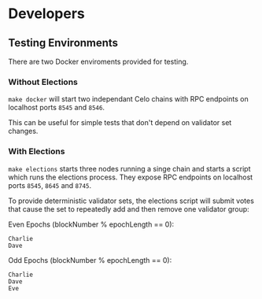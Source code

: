 # Developers

## Testing Environments

There are two Docker enviroments provided for testing.


### Without Elections

`make docker` will start two independant Celo chains with RPC endpoints on localhost ports `8545` and `8546`. 

This can be useful for simple tests that don't depend on validator set changes.

### With Elections

`make elections` starts three nodes running a singe chain and starts a script which runs the elections process. They
 expose RPC endpoints on localhost ports `8545`, `8645` and `8745`.

To provide deterministic validator sets, the elections script will submit votes that cause the set to repeatedly add and then remove one validator group:

Even Epochs (blockNumber % epochLength == 0):
```
Charlie
Dave
```
Odd Epochs (blockNumber % epochLength == 0):
```
Charlie
Dave
Eve
```